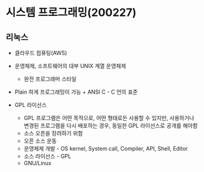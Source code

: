 # 시스템 프로그래밍(200227)

## 리눅스

* 클라우드 컴퓨팅(AWS)
* 운영체제, 소프트웨어의 대부 UNIX 계열 운영체제
  * 완전 프로그래머 스타일
* Plain 하게 프로그래밍이 가능 + ANSI C - C 언의 표준

* GPL 라이선스
  * GPL 프로그램은 어떤 목적으로, 어떤 형태로든 사용할 수 있지만, 사용하거나 변경된 프로그램을 다시 배포하는 경우, 동일한 GPL 라이선스로 공개를 해야함
  * 소스 오픈을 장려하기 위함
  * 오픈 소스 운동
  * 운영체제 개발 - OS kernel, System call, Compiler, API, Shell, Editor
  * 소스 라이선스 - GPL
  * GNU/Linux
